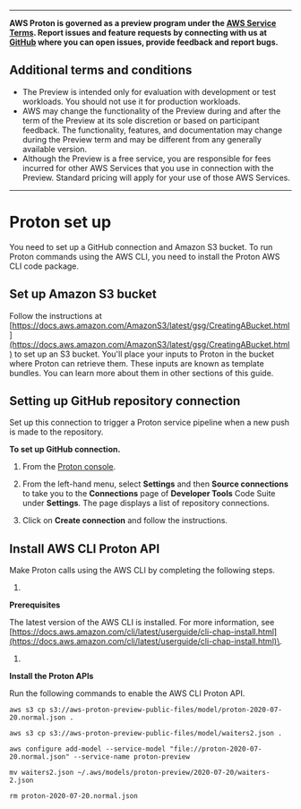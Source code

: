 --------

**AWS Proton is governed as a preview program under the [AWS Service Terms](https://aws.amazon.com/service-terms/)\. Report issues and feature requests by connecting with us at [GitHub](https://github.com/aws/aws-proton-public-roadmap) where you can open issues, provide feedback and report bugs\.**

## Additional terms and conditions<a name="preview-banner"></a>
+ The Preview is intended only for evaluation with development or test workloads\. You should not use it for production workloads\.
+ AWS may change the functionality of the Preview during and after the term of the Preview at its sole discretion or based on participant feedback\. The functionality, features, and documentation may change during the Preview term and may be different from any generally available version\.
+ Although the Preview is a free service, you are responsible for fees incurred for other AWS Services that you use in connection with the Preview\. Standard pricing will apply for your use of those AWS Services\.

--------

# Proton set up<a name="setting-up-for-service"></a>

You need to set up a GitHub connection and Amazon S3 bucket\. To run Proton commands using the AWS CLI, you need to install the Proton AWS CLI code package\.

## Set up Amazon S3 bucket<a name="setting-up-bucket"></a>

Follow the instructions at [https://docs.aws.amazon.com/AmazonS3/latest/gsg/CreatingABucket.html](https://docs.aws.amazon.com/AmazonS3/latest/gsg/CreatingABucket.html) to set up an S3 bucket\. You'll place your inputs to Proton in the bucket where Proton can retrieve them\. These inputs are known as template bundles\. You can learn more about them in other sections of this guide\.

## Setting up GitHub repository connection<a name="setting-up-vcontrol"></a>

Set up this connection to trigger a Proton service pipeline when a new push is made to the repository\.

**To set up GitHub connection\.**

1. From the [Proton console](https://console.aws.amazon.com/proton/)\.

1. From the left\-hand menu, select **Settings** and then **Source connections** to take you to the **Connections** page of **Developer Tools** Code Suite under **Settings**\. The page displays a list of repository connections\.

1. Click on **Create connection** and follow the instructions\.

## Install AWS CLI Proton API<a name="ag-setting-up-cli"></a>

Make Proton calls using the AWS CLI by completing the following steps\.

1. 

**Prerequisites**

   The latest version of the AWS CLI is installed\. For more information, see [https://docs.aws.amazon.com/cli/latest/userguide/cli-chap-install.html](https://docs.aws.amazon.com/cli/latest/userguide/cli-chap-install.html)\.

1. 

**Install the Proton APIs**

   Run the following commands to enable the AWS CLI Proton API\.

   ```
   aws s3 cp s3://aws-proton-preview-public-files/model/proton-2020-07-20.normal.json .
   ```

   ```
   aws s3 cp s3://aws-proton-preview-public-files/model/waiters2.json .
   ```

   ```
   aws configure add-model --service-model "file://proton-2020-07-20.normal.json" --service-name proton-preview
   ```

   ```
   mv waiters2.json ~/.aws/models/proton-preview/2020-07-20/waiters-2.json
   ```

   ```
   rm proton-2020-07-20.normal.json
   ```
